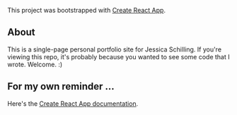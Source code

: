 This project was bootstrapped with [Create React App](https://github.com/facebook/create-react-app).

## About

This is a single-page personal portfolio site for Jessica Schilling. If you're viewing this repo, it's probably because you wanted to see some code that I wrote. Welcome. :)

## For my own reminder ...

Here's the [Create React App documentation](https://facebook.github.io/create-react-app/docs/getting-started).
